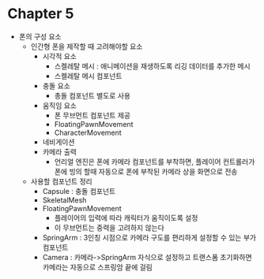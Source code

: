 # Chapter 5
 - 폰의 구성 요소
	- 인간형 폰을 제작할 때 고려해야할 요소
		- 시각적 요소
			- 스켈레탈 메시 : 애니메이션을 재생하도록 리깅 데이터를 추가한 메시
			- 스켈레탈 메시 컴포넌트
		- 충돌 요소
			- 총돌 컴포넌트 별도로 사용
		- 움직임 요소
			- 폰 무브먼트 컴포넌트 제공
			- FloatingPawnMovement
			- CharacterMovement
		- 네비게이션
		- 카메라 출력
			- 언리얼 엔진은 폰에 카메라 컴포넌트를 부착하면, 플레이어 컨트롤러가 폰에 빙의 할때 자동으로 폰에 부착된 카메라 상을 화면으로 전송
	- 사용할 컴포넌트 정리
		- Capsule : 충돌 컴포넌트
		- SkeletalMesh
		- FloatingPawnMovement
			- 플레이어의 입력에 따라 캐릭터가 움직이도록 설정
			- 이 무브먼트는 중력을 고려하지 않는다
		- SpringArm : 3인칭 시점으로 카메라 구도를 편리하게 설정할 수 있는 부가 컴포넌트
		- Camera : 카메라->SpringArm 자식으로 설정하고 트랜스폼 초기화하면 카메라는 자동으로 스프링암 끝에 걸림